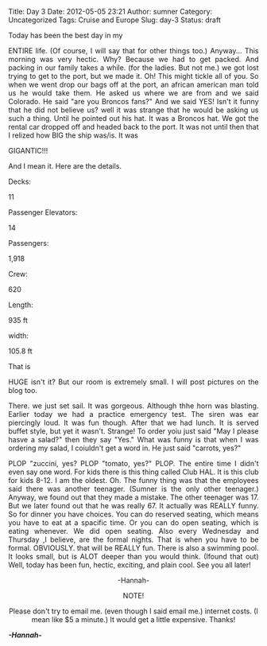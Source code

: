 Title: Day 3
Date: 2012-05-05 23:21
Author: sumner
Category: Uncategorized
Tags: Cruise and Europe
Slug: day-3
Status: draft

<div align="JUSTIFY">

Today has been the best day in my

</div>

<div align="JUSTIFY">

ENTIRE life. (Of course, I will say that for other things too.)
Anyway... This morning was very hectic. Why? Because we had to get
packed. And packing in our family takes a while. (for the ladies. But
not me.) we got lost trying to get to the port, but we made it. Oh! This
might tickle all of you. So when we went drop our bags off at the port,
an african american man told us he would take them. He asked us where we
are from and we said Colorado. He said "are you Broncos fans?" And we
said YES! Isn't it funny that he did not believe us? well it was strange
that he would be asking us such a thing. Until he pointed out his hat.
It was a Broncos hat. We got the rental car dropped off and headed back
to the port. It was not until then that I relized how BIG the ship
was/is. It was

</div>

<div align="JUSTIFY">

</div>

<div align="JUSTIFY">

GIGANTIC!!!

</div>

<div align="JUSTIFY">

And I mean it. Here are the details.

</div>

<div align="JUSTIFY">

Decks:

</div>

<div align="JUSTIFY">

11

</div>

<div align="JUSTIFY">

Passenger Elevators:

</div>

<div align="JUSTIFY">

14

</div>

<div align="JUSTIFY">

Passengers:

</div>

<div align="JUSTIFY">

1,918

</div>

<div align="JUSTIFY">

Crew:

</div>

<div align="JUSTIFY">

620

</div>

<div align="JUSTIFY">

Length:

</div>

<div align="JUSTIFY">

935 ft

</div>

<div align="JUSTIFY">

width:

</div>

<div align="JUSTIFY">

105.8 ft

</div>

<div align="JUSTIFY">

That is

</div>

<div align="JUSTIFY">

HUGE isn't it? But our room is extremely small. I will post pictures on
the blog too.

</div>

<div align="JUSTIFY">

</div>

<div align="JUSTIFY">

There. we just set sail. It was gorgeous. Although thhe horn was
blasting. Earlier today we had a practice emergency test. The siren was
ear piercingly loud. It was fun though. After that we had lunch. It is
served buffet style, but yet it wasn't. Strange! To order yoiu just said
"May I please hasve a salad?" then they say "Yes." What was funny is
that when I was ordering my salad, I coiuldn't get a word in. He just
said "carrots, yes?"

</div>

<div align="JUSTIFY">

PLOP "zuccini, yes? PLOP "tomato, yes?" PLOP. The entire time I didn't
even say one word. For kids there is this thing called Club HAL. It is
this club for kids 8-12. I am the oldest. Oh. The funny thing was that
the employees said there was another teenager. (Sumner is the only other
teenager.) Anyway, we found out that they made a mistake. The other
teenager was 17. But we later found out that he was really 67. It
actually was REALLY funny. So for dinner you have choices. You can do
reserved seating, which means you have to eat at a spacific time. Or you
can do open seating, which is eating whenever. We did open seating. Also
every Wednesday and Thursday ,I believe, are the formal nights. That is
when you have to be formal. OBVIOUSLY. that will be REALLY fun. There is
also a swimming pool. It looks small, but is ALOT deeper than you would
think. (Ifound that out) Well, today has been fun, hectic, exciting, and
plain cool. See you all later!

</div>

<div align="CENTER">

-Hannah-

</div>

<div align="CENTER">

NOTE!

</div>

<div align="CENTER">

Please don't try to email me. (even though I said email me.) internet
costs. (I mean like \$5 a minute.) It would get a little expensive.
Thanks!

</div>

  
***-Hannah-***

